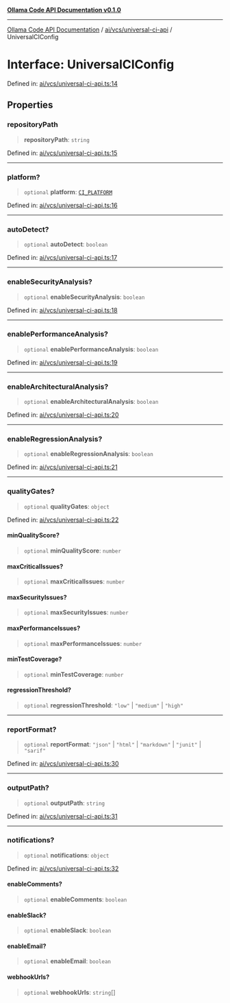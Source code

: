 [**Ollama Code API Documentation v0.1.0**](../../../../README.md)

***

[Ollama Code API Documentation](../../../../modules.md) / [ai/vcs/universal-ci-api](../README.md) / UniversalCIConfig

# Interface: UniversalCIConfig

Defined in: [ai/vcs/universal-ci-api.ts:14](https://github.com/erichchampion/ollama-code/blob/00ee2a1c7aae90b38558806cf40c91c52edd65c9/ollama-code/src/ai/vcs/universal-ci-api.ts#L14)

## Properties

### repositoryPath

> **repositoryPath**: `string`

Defined in: [ai/vcs/universal-ci-api.ts:15](https://github.com/erichchampion/ollama-code/blob/00ee2a1c7aae90b38558806cf40c91c52edd65c9/ollama-code/src/ai/vcs/universal-ci-api.ts#L15)

***

### platform?

> `optional` **platform**: [`CI_PLATFORM`](../type-aliases/CI_PLATFORM.md)

Defined in: [ai/vcs/universal-ci-api.ts:16](https://github.com/erichchampion/ollama-code/blob/00ee2a1c7aae90b38558806cf40c91c52edd65c9/ollama-code/src/ai/vcs/universal-ci-api.ts#L16)

***

### autoDetect?

> `optional` **autoDetect**: `boolean`

Defined in: [ai/vcs/universal-ci-api.ts:17](https://github.com/erichchampion/ollama-code/blob/00ee2a1c7aae90b38558806cf40c91c52edd65c9/ollama-code/src/ai/vcs/universal-ci-api.ts#L17)

***

### enableSecurityAnalysis?

> `optional` **enableSecurityAnalysis**: `boolean`

Defined in: [ai/vcs/universal-ci-api.ts:18](https://github.com/erichchampion/ollama-code/blob/00ee2a1c7aae90b38558806cf40c91c52edd65c9/ollama-code/src/ai/vcs/universal-ci-api.ts#L18)

***

### enablePerformanceAnalysis?

> `optional` **enablePerformanceAnalysis**: `boolean`

Defined in: [ai/vcs/universal-ci-api.ts:19](https://github.com/erichchampion/ollama-code/blob/00ee2a1c7aae90b38558806cf40c91c52edd65c9/ollama-code/src/ai/vcs/universal-ci-api.ts#L19)

***

### enableArchitecturalAnalysis?

> `optional` **enableArchitecturalAnalysis**: `boolean`

Defined in: [ai/vcs/universal-ci-api.ts:20](https://github.com/erichchampion/ollama-code/blob/00ee2a1c7aae90b38558806cf40c91c52edd65c9/ollama-code/src/ai/vcs/universal-ci-api.ts#L20)

***

### enableRegressionAnalysis?

> `optional` **enableRegressionAnalysis**: `boolean`

Defined in: [ai/vcs/universal-ci-api.ts:21](https://github.com/erichchampion/ollama-code/blob/00ee2a1c7aae90b38558806cf40c91c52edd65c9/ollama-code/src/ai/vcs/universal-ci-api.ts#L21)

***

### qualityGates?

> `optional` **qualityGates**: `object`

Defined in: [ai/vcs/universal-ci-api.ts:22](https://github.com/erichchampion/ollama-code/blob/00ee2a1c7aae90b38558806cf40c91c52edd65c9/ollama-code/src/ai/vcs/universal-ci-api.ts#L22)

#### minQualityScore?

> `optional` **minQualityScore**: `number`

#### maxCriticalIssues?

> `optional` **maxCriticalIssues**: `number`

#### maxSecurityIssues?

> `optional` **maxSecurityIssues**: `number`

#### maxPerformanceIssues?

> `optional` **maxPerformanceIssues**: `number`

#### minTestCoverage?

> `optional` **minTestCoverage**: `number`

#### regressionThreshold?

> `optional` **regressionThreshold**: `"low"` \| `"medium"` \| `"high"`

***

### reportFormat?

> `optional` **reportFormat**: `"json"` \| `"html"` \| `"markdown"` \| `"junit"` \| `"sarif"`

Defined in: [ai/vcs/universal-ci-api.ts:30](https://github.com/erichchampion/ollama-code/blob/00ee2a1c7aae90b38558806cf40c91c52edd65c9/ollama-code/src/ai/vcs/universal-ci-api.ts#L30)

***

### outputPath?

> `optional` **outputPath**: `string`

Defined in: [ai/vcs/universal-ci-api.ts:31](https://github.com/erichchampion/ollama-code/blob/00ee2a1c7aae90b38558806cf40c91c52edd65c9/ollama-code/src/ai/vcs/universal-ci-api.ts#L31)

***

### notifications?

> `optional` **notifications**: `object`

Defined in: [ai/vcs/universal-ci-api.ts:32](https://github.com/erichchampion/ollama-code/blob/00ee2a1c7aae90b38558806cf40c91c52edd65c9/ollama-code/src/ai/vcs/universal-ci-api.ts#L32)

#### enableComments?

> `optional` **enableComments**: `boolean`

#### enableSlack?

> `optional` **enableSlack**: `boolean`

#### enableEmail?

> `optional` **enableEmail**: `boolean`

#### webhookUrls?

> `optional` **webhookUrls**: `string`[]
